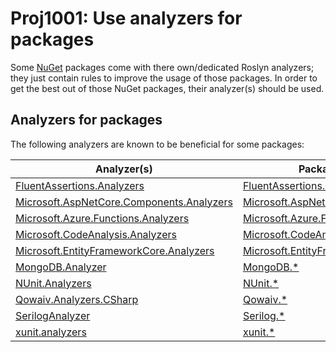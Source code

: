 # Proj1001: Use analyzers for packages
Some [NuGet](https://www.nuget.org/) packages come with there own/dedicated
Roslyn analyzers; they just contain rules to improve the usage of those packages.
In order to get the best out of those NuGet packages, their analyzer(s) should
be used.

## Analyzers for packages
The following analyzers are known to be beneficial for some packages:

| Analyzer(s)                                                                                                           | Packages                                                                                            |
|-----------------------------------------------------------------------------------------------------------------------|-----------------------------------------------------------------------------------------------------|
| [FluentAssertions.Analyzers](https://www.nuget.org/packages/FluentAssertions.Analyzers)                               | [FluentAssertions.*](https://www.nuget.org/packages?q=FluentAssertions.*)                           |
| [Microsoft.AspNetCore.Components.Analyzers](https://www.nuget.org/packages/Microsoft.AspNetCore.Components.Analyzers) | [Microsoft.AspNetCore.*](https://www.nuget.org/packages?q=Microsoft.AspNetCore.)                    |
| [Microsoft.Azure.Functions.Analyzers](https://www.nuget.org/packages/Microsoft.Azure.Functions.Analyzers)             | [Microsoft.Azure.Functions.*](https://www.nuget.org/packages?q=Microsoft.Azure.Functions.*)         |
| [Microsoft.CodeAnalysis.Analyzers](https://www.nuget.org/packages/Microsoft.CodeAnalysis.Analyzers)                   | [Microsoft.CodeAnalysis.*](https://www.nuget.org/packages?q=Microsoft.CodeAnalysis.*)               |
| [Microsoft.EntityFrameworkCore.Analyzers](https://www.nuget.org/packages/Microsoft.EntityFrameworkCore.Analyzers)     | [Microsoft.EntityFrameworkCore.*](https://www.nuget.org/packages?q=Microsoft.EntityFrameworkCore.*) |
| [MongoDB.Analyzer](https://www.nuget.org/packages/MongoDB.Analyzer)                                                   | [MongoDB.*](https://www.nuget.org/packages?q=MongoDB.*)                                             |
| [NUnit.Analyzers](https://www.nuget.org/packages/NUnit.Analyzers)                                                     | [NUnit.*](https://www.nuget.org/packages?q=NUnit.*)                                                 |
| [Qowaiv.Analyzers.CSharp](https://www.nuget.org/packages/Qowaiv.Analyzers.CSharp)                                     | [Qowaiv.*](https://www.nuget.org/packages?q=Qowaiv.*)                                               |
| [SerilogAnalyzer](https://www.nuget.org/packages/SerilogAnalyzer)                                                     | [Serilog.*](https://www.nuget.org/packages?q=Serilog.*)                                             |
| [xunit.analyzers](https://www.nuget.org/packages/xunit.analyzers)                                                     | [xunit.*](https://www.nuget.org/packages?q=xunit.*)                                                 |
